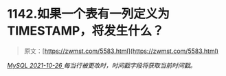 <!--yml
category: 未分类
date: 0001-01-01 00:00:00
-->

# 1142.如果一个表有一列定义为 TIMESTAMP，将发生什么？

> 原文：[https://zwmst.com/5583.html](https://zwmst.com/5583.html)

   [ *MySQL* ](https://zwmst.com/mysql)*[ <time datetime="2021-10-27T00:47:29+08:00"> 2021-10-26 </time> ](https://zwmst.com/5583.html)  每当行被更改时，时间戳字段将获取当前时间戳。*